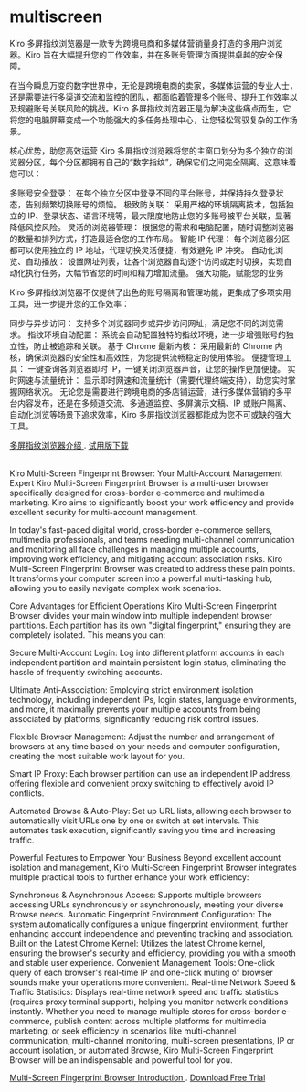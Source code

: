 # multiscreen
Kiro 多屏指纹浏览器是一款专为跨境电商和多媒体营销量身打造的多用户浏览器。Kiro 旨在大幅提升您的工作效率，并在多账号管理方面提供卓越的安全保障。

在当今瞬息万变的数字世界中，无论是跨境电商的卖家，多媒体运营的专业人士，还是需要进行多渠道交流和监控的团队，都面临着管理多个账号、提升工作效率以及规避账号关联风险的挑战。Kiro 多屏指纹浏览器正是为解决这些痛点而生，它将您的电脑屏幕变成一个功能强大的多任务处理中心，让您轻松驾驭复杂的工作场景。

核心优势，助您高效运营
Kiro 多屏指纹浏览器将您的主窗口划分为多个独立的浏览器分区，每个分区都拥有自己的“数字指纹”，确保它们之间完全隔离。这意味着您可以：

多账号安全登录： 在每个独立分区中登录不同的平台账号，并保持持久登录状态，告别频繁切换账号的烦恼。
极致防关联： 采用严格的环境隔离技术，包括独立的 IP、登录状态、语言环境等，最大限度地防止您的多账号被平台关联，显著降低风控风险。
灵活的浏览器管理： 根据您的需求和电脑配置，随时调整浏览器的数量和排列方式，打造最适合您的工作布局。
智能 IP 代理： 每个浏览器分区都可以使用独立的 IP 地址，代理切换灵活便捷，有效避免 IP 冲突。
自动化浏览、自动播放： 设置网址列表，让各个浏览器自动逐个访问或定时切换，实现自动化执行任务，大幅节省您的时间和精力增加流量。
强大功能，赋能您的业务

Kiro 多屏指纹浏览器不仅提供了出色的账号隔离和管理功能，更集成了多项实用工具，进一步提升您的工作效率：

同步与异步访问： 支持多个浏览器同步或异步访问网址，满足您不同的浏览需求。
指纹环境自动配置： 系统会自动配置独特的指纹环境，进一步增强账号的独立性，防止被追踪和关联。
基于 Chrome 最新内核： 采用最新的 Chrome 内核，确保浏览器的安全性和高效性，为您提供流畅稳定的使用体验。
便捷管理工具： 一键查询各浏览器即时 IP，一键关闭浏览器声音，让您的操作更加便捷。
实时网速与流量统计： 显示即时网速和流量统计（需要代理终端支持），助您实时掌握网络状况。
无论您是需要进行跨境电商的多店铺运营，进行多媒体营销的多平台内容发布，还是在多频道交流、多通道监控、多屏演示文稿、IP 或账户隔离、自动化浏览等场景下追求效率，Kiro 多屏指纹浏览器都能成为您不可或缺的强大工具。

<a href="https://www.tradesir.com/multiscreen/cn"> 多屏指纹浏览器介绍 </a> .  <a href="https://www.tradesir.com/Download/Multiscreens.zip">试用版下载</a><br /><br />

Kiro Multi-Screen Fingerprint Browser: Your Multi-Account Management Expert
Kiro Multi-Screen Fingerprint Browser is a multi-user browser specifically designed for cross-border e-commerce and multimedia marketing. Kiro aims to significantly boost your work efficiency and provide excellent security for multi-account management.

In today's fast-paced digital world, cross-border e-commerce sellers, multimedia professionals, and teams needing multi-channel communication and monitoring all face challenges in managing multiple accounts, improving work efficiency, and mitigating account association risks. Kiro Multi-Screen Fingerprint Browser was created to address these pain points. It transforms your computer screen into a powerful multi-tasking hub, allowing you to easily navigate complex work scenarios.

Core Advantages for Efficient Operations
Kiro Multi-Screen Fingerprint Browser divides your main window into multiple independent browser partitions. Each partition has its own "digital fingerprint," ensuring they are completely isolated. This means you can:

Secure Multi-Account Login: Log into different platform accounts in each independent partition and maintain persistent login status, eliminating the hassle of frequently switching accounts.

Ultimate Anti-Association: Employing strict environment isolation technology, including independent IPs, login states, language environments, and more, it maximally prevents your multiple accounts from being associated by platforms, significantly reducing risk control issues.

Flexible Browser Management: Adjust the number and arrangement of browsers at any time based on your needs and computer configuration, creating the most suitable work layout for you.

Smart IP Proxy: Each browser partition can use an independent IP address, offering flexible and convenient proxy switching to effectively avoid IP conflicts.

Automated Browse & Auto-Play: Set up URL lists, allowing each browser to automatically visit URLs one by one or switch at set intervals. This automates task execution, significantly saving you time and increasing traffic.

Powerful Features to Empower Your Business
Beyond excellent account isolation and management, Kiro Multi-Screen Fingerprint Browser integrates multiple practical tools to further enhance your work efficiency:

Synchronous & Asynchronous Access: Supports multiple browsers accessing URLs synchronously or asynchronously, meeting your diverse Browse needs.
Automatic Fingerprint Environment Configuration: The system automatically configures a unique fingerprint environment, further enhancing account independence and preventing tracking and association.
Built on the Latest Chrome Kernel: Utilizes the latest Chrome kernel, ensuring the browser's security and efficiency, providing you with a smooth and stable user experience.
Convenient Management Tools: One-click query of each browser's real-time IP and one-click muting of browser sounds make your operations more convenient.
Real-time Network Speed & Traffic Statistics: Displays real-time network speed and traffic statistics (requires proxy terminal support), helping you monitor network conditions instantly.
Whether you need to manage multiple stores for cross-border e-commerce, publish content across multiple platforms for multimedia marketing, or seek efficiency in scenarios like multi-channel communication, multi-channel monitoring, multi-screen presentations, IP or account isolation, or automated Browse, Kiro Multi-Screen Fingerprint Browser will be an indispensable and powerful tool for you.

<a href="https://www.tradesir.com/multiscreen/en"> Multi-Screen Fingerprint Browser Introduction </a> .  <a href="https://www.tradesir.com/Download/Multiscreens.zip"> Download Free Trial </a><br /><br />
